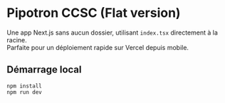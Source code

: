 # Pipotron CCSC (Flat version)

Une app Next.js sans aucun dossier, utilisant `index.tsx` directement à la racine.  
Parfaite pour un déploiement rapide sur Vercel depuis mobile.

## Démarrage local

```
npm install
npm run dev
```
